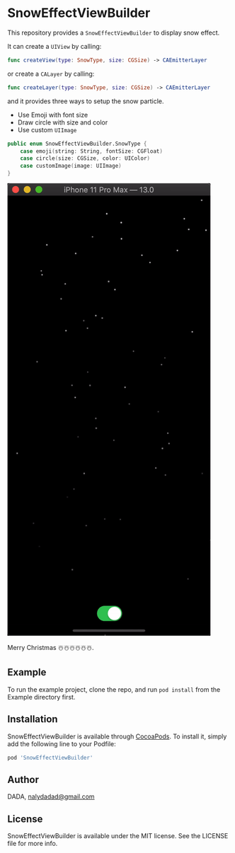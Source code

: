 # SnowEffectViewBuilder

<!--[![CI Status](https://img.shields.io/travis/DADA/SnowEffectViewBuilder.svg?style=flat)](https://travis-ci.org/DADA/SnowEffectViewBuilder)
[![Version](https://img.shields.io/cocoapods/v/SnowEffectViewBuilder.svg?style=flat)](https://cocoapods.org/pods/SnowEffectViewBuilder)
[![License](https://img.shields.io/cocoapods/l/SnowEffectViewBuilder.svg?style=flat)](https://cocoapods.org/pods/SnowEffectViewBuilder)
[![Platform](https://img.shields.io/cocoapods/p/SnowEffectViewBuilder.svg?style=flat)](https://cocoapods.org/pods/SnowEffectViewBuilder) -->

This repository provides a `SnowEffectViewBuilder` to display snow effect.

It can create a `UIView` by calling:

```swift
func createView(type: SnowType, size: CGSize) -> CAEmitterLayer
```

or create a `CALayer` by calling:

```swift
func createLayer(type: SnowType, size: CGSize) -> CAEmitterLayer
```

and it provides three ways to setup the snow particle.

- Use Emoji with font size
- Draw circle with size and color
- Use custom `UIImage`

```swift
public enum SnowEffectViewBuilder.SnowType {
	case emoji(string: String, fontSize: CGFloat)
	case circle(size: CGSize, color: UIColor)
	case customImage(image: UIImage)
}
```

![screenshot](./screenshot/screenshot.gif)

Merry Christmas ☃️☃️☃️☃️☃️☃️.


## Example

To run the example project, clone the repo, and run `pod install` from the Example directory first.

## Installation

SnowEffectViewBuilder is available through [CocoaPods](https://cocoapods.org). To install
it, simply add the following line to your Podfile:

```ruby
pod 'SnowEffectViewBuilder'
```

## Author

DADA, nalydadad@gmail.com

## License

SnowEffectViewBuilder is available under the MIT license. See the LICENSE file for more info.
